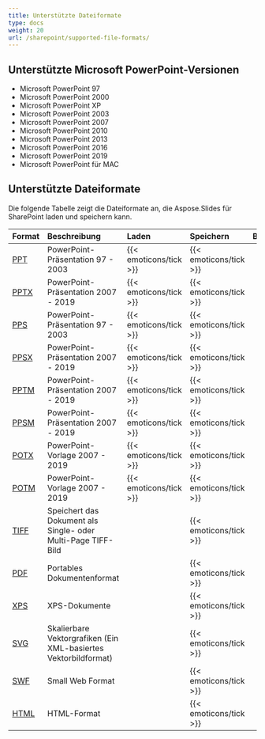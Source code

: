 ```yaml
---  
title: Unterstützte Dateiformate  
type: docs  
weight: 20  
url: /sharepoint/supported-file-formats/  
---  
```


## **Unterstützte Microsoft PowerPoint-Versionen**  
- Microsoft PowerPoint 97  
- Microsoft PowerPoint 2000  
- Microsoft PowerPoint XP  
- Microsoft PowerPoint 2003  
- Microsoft PowerPoint 2007  
- Microsoft PowerPoint 2010  
- Microsoft PowerPoint 2013  
- Microsoft PowerPoint 2016  
- Microsoft PowerPoint 2019  
- Microsoft PowerPoint für MAC  


## **Unterstützte Dateiformate**  
Die folgende Tabelle zeigt die Dateiformate an, die Aspose.Slides für SharePoint laden und speichern kann.  

|**Format**|**Beschreibung**|**Laden**|**Speichern**|**Bemerkungen**|  
| :- | :- | :- | :- | :- |  
|[PPT](https://docs.fileformat.com/presentation/ppt/)|PowerPoint-Präsentation 97 - 2003|{{< emoticons/tick >}}|{{< emoticons/tick >}}| |  
|[PPTX](https://docs.fileformat.com/presentation/pptx/)|PowerPoint-Präsentation 2007 - 2019|{{< emoticons/tick >}}|{{< emoticons/tick >}}| |  
|[PPS](https://docs.fileformat.com/presentation/pps/)|PowerPoint-Präsentation 97 - 2003|{{< emoticons/tick >}}|{{< emoticons/tick >}}| |  
|[PPSX ](https://docs.fileformat.com/presentation/ppsx/)|PowerPoint-Präsentation 2007 - 2019|{{< emoticons/tick >}}|{{< emoticons/tick >}}| |  
|[PPTM](https://docs.fileformat.com/presentation/pptm/)|PowerPoint-Präsentation 2007 - 2019|{{< emoticons/tick >}}|{{< emoticons/tick >}}| |  
|[PPSM](https://docs.fileformat.com/presentation/ppsm/)|PowerPoint-Präsentation 2007 - 2019|{{< emoticons/tick >}}|{{< emoticons/tick >}}| |  
|[POTX](https://docs.fileformat.com/presentation/potx/)|PowerPoint-Vorlage 2007 - 2019|{{< emoticons/tick >}}|{{< emoticons/tick >}}| |  
|[POTM](https://docs.fileformat.com/presentation/potm/)|PowerPoint-Vorlage 2007 - 2019|{{< emoticons/tick >}}|{{< emoticons/tick >}}| |  
|[TIFF](https://docs.fileformat.com/image/tiff/)|Speichert das Dokument als Single- oder Multi-Page TIFF-Bild| |{{< emoticons/tick >}}| |  
|[PDF](https://docs.fileformat.com/pdf/)|Portables Dokumentenformat| |{{< emoticons/tick >}}| |  
|[XPS](https://docs.fileformat.com/page-description-language/xps/)|XPS-Dokumente| |{{< emoticons/tick >}}| |  
|[SVG](https://docs.fileformat.com/page-description-language/svg/)|Skalierbare Vektorgrafiken (Ein XML-basiertes Vektorbildformat)| |{{< emoticons/tick >}}| |  
|[SWF](https://docs.fileformat.com/page-description-language/swf/)|Small Web Format| |{{< emoticons/tick >}}| |  
|[HTML](https://docs.fileformat.com/web/html/)|HTML-Format| |{{< emoticons/tick >}}| |  